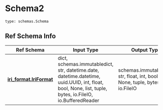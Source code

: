 # Schema2
```
type: schemas.Schema
```

## Ref Schema Info
Ref Schema | Input Type | Output Type
---------- | ---------- | -----------
[**iri_format.IriFormat**](../../../../../../../components/schema/iri_format.md) | dict, schemas.immutabledict, str, datetime.date, datetime.datetime, uuid.UUID, int, float, bool, None, list, tuple, bytes, io.FileIO, io.BufferedReader | schemas.immutabledict, str, float, int, bool, None, tuple, bytes, io.FileIO
